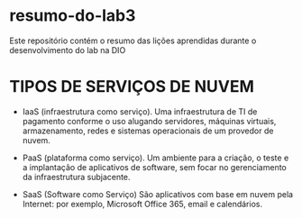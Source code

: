 # resumo-do-lab3
Este repositório contém o resumo das lições aprendidas durante o desenvolvimento do lab na DIO
# TIPOS DE SERVIÇOS DE NUVEM
- IaaS (infraestrutura como serviço).
Uma infraestrutura de TI de pagamento conforme o uso alugando servidores, máquinas virtuais, armazenamento, redes e sistemas operacionais de um provedor de nuvem.

- PaaS (plataforma como serviço).
Um ambiente para a criação, o teste e a implantação de aplicativos de software, sem focar no gerenciamento da infraestrutura subjacente.

- SaaS (Software como Serviço)
São aplicativos com base em nuvem pela Internet: por exemplo, Microsoft Office 365, email e calendários.

